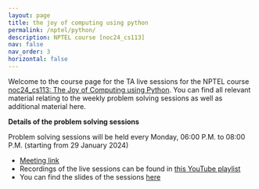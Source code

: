 ```yaml
---
layout: page
title: the joy of computing using python
permalink: /nptel/python/
description: NPTEL course [noc24_cs113]
nav: false
nav_order: 3
horizontal: false
---
```


Welcome to the course page for the TA live sessions for the NPTEL course [noc24_cs113: The Joy of Computing using Python](https://onlinecourses.nptel.ac.in/noc24_cs113/course). You can find all relevant material relating to the weekly problem solving sessions as well as additional material here.

**Details of the problem solving sessions** 

Problem solving sessions will be held every Monday, 06:00 P.M. to 08:00 P.M. (starting from 29 January 2024) 
- [Meeting link](https://teams.microsoft.com/l/meetup-join/19%3ameeting_YWE4YzA4NTItZGE4Zi00NzMyLTk3NmYtNzdiMTIzMTFjZjBm%40thread.v2/0?context=%7b%22Tid%22%3a%226f15cd97-f6a7-41e3-b2c5-ad4193976476%22%2c%22Oid%22%3a%22f3af64ba-04ba-4ac4-977d-615509cd407c%22%7d) 
- Recordings of the live sessions can be found in [this YouTube playlist](https://www.youtube.com/playlist?list=PLAZ58nnhqQs8cgcrFwIjOVwFF-fY5vE96)
- You can find the slides of the sessions [here](https://drive.google.com/drive/folders/1vdKB90wMsX-qOTJGbH4fSRQggAy1ujjV)